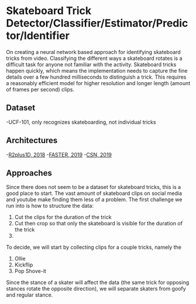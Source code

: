 # Skateboard Trick Detector/Classifier/Estimator/Predictor/Identifier

On creating a neural network based approach for identifying skateboard tricks from video. Classifying the different ways a skateboard rotates is a difficult task for anyone not familiar with the activity. Skateboard tricks happen quickly, which means the implementation needs to capture the fine details over a few hundred milliseconds to distinguish a trick. This requires a reasonably efficient model for higher resolution and longer length (amount of frames per second) clips.

## Dataset

-UCF-101, only recognizes skateboarding, not individual tricks

## Architectures

-[R2plus1D, 2018](literature/pdfs/R2plus1D.pdf)
-[FASTER, 2019](literature/pdfs/FASTER.pdf)
-[CSN, 2019](literature/pdfs/CSN.pdf)

## Approaches

Since there does not seem to be a dataset for skateboard tricks, this is a good place to start. The vast amount of skateboard clips on social media and youtube make finding them less of a problem. The first challenge we run into is how to structure the data:
1. Cut the clips for the duration of the trick
2. Cut then crop so that only the skateboard is visible for the duration of the trick
3. 

To decide, we will start by collecting clips for a couple tricks, namely the 

1. Ollie
2. Kickflip
3. Pop Shove-it

Since the stance of a skater will affect the data (the same trick for opposing stances rotate the opposite direction), we will separate skaters from goofy and regular stance.
